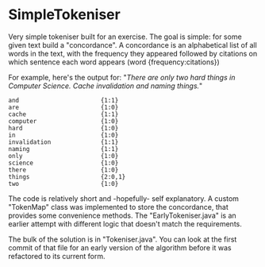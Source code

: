 SimpleTokeniser
===============

Very simple tokeniser built for an exercise. The goal is simple: for some given text build a "concordance". A concordance is an alphabetical list of all words in the text, with the frequency they appeared followed by citations on which sentence each word appears (word   {frequency:citations})

For example, here's the output for: "_There are only two hard things in Computer Science. Cache invalidation and naming things._"

```
and                       {1:1}
are                       {1:0}
cache                     {1:1}
computer                  {1:0}
hard                      {1:0}
in                        {1:0}
invalidation              {1:1}
naming                    {1:1}
only                      {1:0}
science                   {1:0}
there                     {1:0}
things                    {2:0,1}
two                       {1:0}
```

The code is relatively short and -hopefully- self explanatory. A custom "TokenMap" class was implemented to store the concordance, that provides some convenience methods. The "EarlyTokeniser.java" is an earlier attempt with different logic that doesn't match the requirements. 

The bulk of the solution is in "Tokeniser.java". You can look at the first commit of that file for an early version of the algorithm before it was refactored to its current form.
